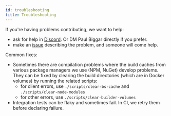 ```yaml
---
id: troubleshooting
title: Troubleshooting
---
```


If you're having problems contributing, we want to help:

- ask for help in [Discord](https://darklang.com/discord-invite). Or DM Paul
  Biggar directly if you prefer.
- make an [issue](https://github.com/darklang/dark/issues) describing the
  problem, and someone will come help.

Common fixes:

- Sometimes there are compilation problems where the build caches from various
  package managers we use (NPM, NuGet) develop problems. They can be fixed by
  clearing the build directories (which are in Docker volumes) by running the
  related scripts:
  - for client errors, use `./scripts/clear-bs-cache` and
    `./scripts/clear-node-modules`
  - for other errors, use `./scripts/clear-builder-volumes`
- Integration tests can be flaky and sometimes fail. In CI, we retry them before
  declaring failure.
